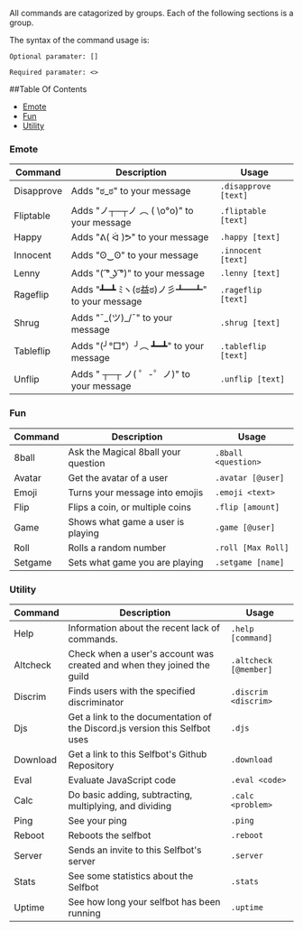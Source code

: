 All commands are catagorized by groups. Each of the following sections is a group.

The syntax of the command usage is:

`Optional paramater: []`

`Required paramater: <>`

##Table Of Contents
- [Emote](#emote)
- [Fun](#fun)
- [Utility](#utility)

### Emote
Command | Description | Usage
---------------- | --------------| -------
Disapprove|Adds "ಠ_ಠ" to your message|`.disapprove [text]`
Fliptable|Adds "ノ┬─┬ノ ︵ ( \o°o)\" to your message|`.fliptable [text]`
Happy|Adds "ᕕ( ᐛ )ᕗ" to your message|`.happy [text]`
Innocent|Adds "ʘ‿ʘ" to your message|`.innocent [text]`
Lenny|Adds "( ͡° ͜ʖ ͡°)" to your message|`.lenny [text]`
Rageflip|Adds "┻━┻ ﾐヽ(ಠ益ಠ)ノ彡┻━┻" to your message|`.rageflip [text]`
Shrug|Adds "¯\_(ツ)_/¯" to your message|`.shrug [text]`
Tableflip|Adds "(╯°□°）╯︵ ┻━┻" to your message|`.tableflip [text]`
Unflip|Adds " ┬─┬﻿ ノ( ゜-゜ノ)" to your message|`.unflip [text]`

### Fun
Command | Description | Usage
---------------- | --------------| -------
8ball|Ask the Magical 8ball your question|`.8ball <question>`
Avatar|Get the avatar of a user|`.avatar [@user]`
Emoji|Turns your message into emojis|`.emoji <text>`
Flip|Flips a coin, or multiple coins|`.flip [amount]`
Game|Shows what game a user is playing|`.game [@user]`
Roll|Rolls a random number|`.roll [Max Roll]`
Setgame|Sets what game you are playing|`.setgame [name]`

### Utility
Command | Description | Usage
---------------- | --------------| -------
Help|Information about the recent lack of commands.|`.help [command]`
Altcheck|Check when a user's account was created and when they joined the guild|`.altcheck [@member]`
Discrim|Finds users with the specified discriminator|`.discrim <discrim>`
Djs|Get a link to the documentation of the Discord.js version this Selfbot uses|`.djs`
Download|Get a link to this Selfbot's Github Repository|`.download`
Eval|Evaluate JavaScript code|`.eval <code>`
Calc|Do basic adding, subtracting, multiplying, and dividing|`.calc <problem>`
Ping|See your ping|`.ping`
Reboot|Reboots the selfbot|`.reboot`
Server|Sends an invite to this Selfbot's server|`.server`
Stats|See some statistics about the Selfbot|`.stats`
Uptime|See how long your selfbot has been running|`.uptime`
